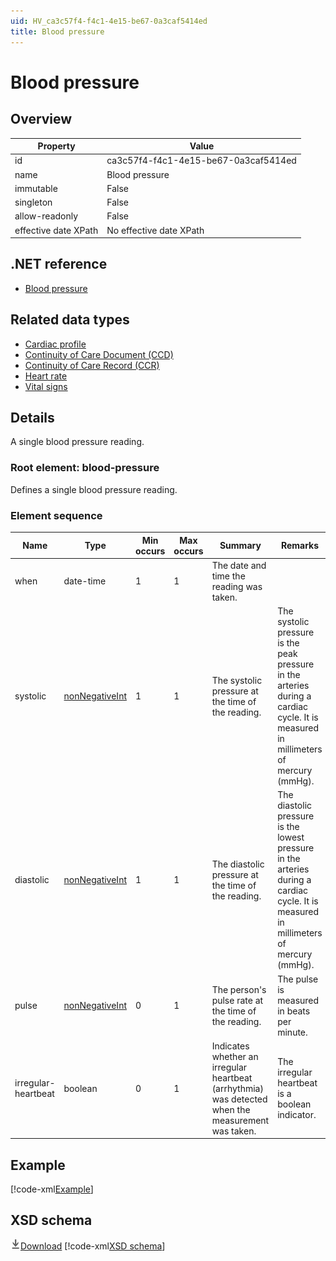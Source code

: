 ```yaml
---
uid: HV_ca3c57f4-f4c1-4e15-be67-0a3caf5414ed
title: Blood pressure
---
```


# Blood pressure

## Overview

Property|Value
---|---
id|ca3c57f4-f4c1-4e15-be67-0a3caf5414ed
name|Blood pressure
immutable|False
singleton|False
allow-readonly|False
effective date XPath|No effective date XPath

## .NET reference
- [Blood pressure](https://go.microsoft.com/fwlink/?LinkID=136059)

## Related data types

- [Cardiac profile](xref:HV_adaf49ad-8e10-49f8-9783-174819e97051)
- [Continuity of Care Document (CCD)](xref:HV_9c48a2b8-952c-4f5a-935d-f3292326bf54)
- [Continuity of Care Record (CCR)](xref:HV_1e1ccbfc-a55d-4d91-8940-fa2fbf73c195)
- [Heart rate](xref:HV_b81eb4a6-6eac-4292-ae93-3872d6870994)
- [Vital signs](xref:HV_73822612-C15F-4B49-9E65-6AF369E55C65)

## Details
A single blood pressure reading.

<a name='blood-pressure'></a>

### Root element: blood-pressure

Defines a single blood pressure reading.

### Element sequence

Name|Type|Min occurs|Max occurs|Summary|Remarks
---|---|---|---|---|---
when|date-time|1|1|The date and time the reading was taken.|
systolic|[nonNegativeInt](xref:HV_3e730686-781f-4616-aa0d-817bba8eb141#nonNegativeInt)|1|1|The systolic pressure at the time of the reading.|The systolic pressure is the peak pressure in the arteries during a cardiac cycle. It is measured in millimeters of mercury (mmHg).
diastolic|[nonNegativeInt](xref:HV_3e730686-781f-4616-aa0d-817bba8eb141#nonNegativeInt)|1|1|The diastolic pressure at the time of the reading.|The diastolic pressure is the lowest pressure in the arteries during a cardiac cycle. It is measured in millimeters of mercury (mmHg).
pulse|[nonNegativeInt](xref:HV_3e730686-781f-4616-aa0d-817bba8eb141#nonNegativeInt)|0|1|The person's pulse rate at the time of the reading.|The pulse is measured in beats per minute.
irregular-heartbeat|boolean|0|1|Indicates whether an irregular heartbeat (arrhythmia) was detected when the measurement was taken.|The irregular heartbeat is a boolean indicator.

## Example
[!code-xml[Example](sample-xml/ca3c57f4-f4c1-4e15-be67-0a3caf5414ed.xml)]

## XSD schema
[![Download](/healthvault/images/download.png)Download](xsd/bp.xsd)
[!code-xml[XSD schema](xsd/bp.xsd)]
